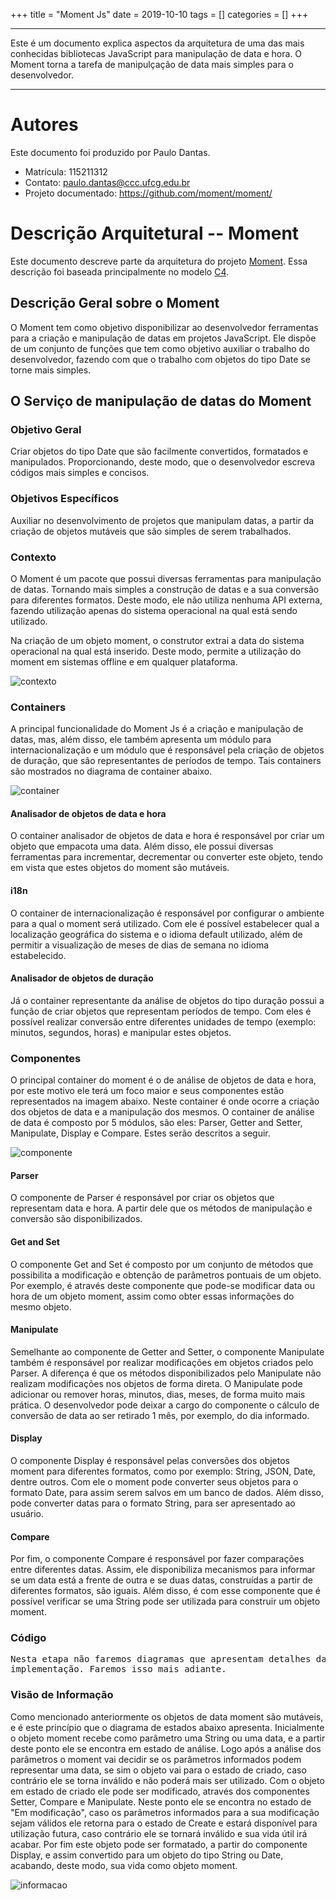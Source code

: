 +++
title = "Moment Js"
date = 2019-10-10
tags = []
categories = []
+++

---

Este é um documento explica aspectos da arquitetura de uma das mais conhecidas bibliotecas JavaScript para manipulação de data e hora. O Moment
torna a tarefa de manipulçação de data mais simples para o desenvolvedor.

---

# Autores

Este documento foi produzido por Paulo Dantas.

- Matrícula: 115211312
- Contato: paulo.dantas@ccc.ufcg.edu.br
- Projeto documentado: https://github.com/moment/moment/

# Descrição Arquitetural -- Moment

Este documento descreve parte da arquitetura do projeto [Moment](https://github.com/moment/moment/). Essa descrição foi baseada principalmente no modelo [C4](https://c4model.com/).

## Descrição Geral sobre o Moment

O Moment tem como objetivo disponibilizar ao desenvolvedor ferramentas para a criação e manipulação de datas em projetos JavaScript.
Ele dispõe de um conjunto de funções que tem como objetivo auxiliar o trabalho do desenvolvedor, fazendo com que o trabalho com objetos do tipo Date se torne mais simples.

## O Serviço de manipulação de datas do Moment

### Objetivo Geral

Criar objetos do tipo Date que são facilmente convertidos, formatados e manipulados. Proporcionando, deste modo, que o desenvolvedor escreva códigos mais simples e concisos.

### Objetivos Específicos

Auxiliar no desenvolvimento de projetos que manipulam datas, a partir da criação de objetos mutáveis que são simples de serem trabalhados.

### Contexto

O Moment é um pacote que possui diversas ferramentas para manipulação de datas. Tornando mais simples a construção de datas e a sua conversão para diferentes formatos. Deste modo, ele não utiliza nenhuma API externa, fazendo utilização apenas do sistema operacional na qual está sendo utilizado.

Na criação de um objeto moment, o construtor extrai a data do sistema operacional na qual está inserido. Deste modo, permite a utilização do moment em sistemas offline e em qualquer plataforma.

![contexto](momentjs/momentjs-context-diagram.png)

### Containers

A principal funcionalidade do Moment Js é a criação e manipulação de datas, mas, além disso, ele também apresenta um módulo para internacionalização e um módulo que é responsável pela criação de objetos de duração, que são representantes de períodos de tempo. Tais containers são mostrados no diagrama de container abaixo.

![container](momentjs/momentjs-container-diagram.png)

#### Analisador de objetos de data e hora

O container analisador de objetos de data e hora é responsável por criar um objeto que empacota uma data. Além disso, ele possui diversas ferramentas para incrementar, decrementar ou converter este objeto, tendo em vista que estes objetos do moment são mutáveis.

#### i18n

O container de internacionalização é responsável por configurar o ambiente para a qual o moment será utilizado. Com ele é possível estabelecer qual a localização geográfica do sistema e o idioma default utilizado, além de permitir a visualização de meses de dias de semana no idioma estabelecido.

#### Analisador de objetos de duração

Já o container representante da análise de objetos do tipo duração possui a função de criar objetos que representam períodos de tempo. Com eles é possível realizar conversão entre diferentes unidades de tempo (exemplo: minutos, segundos, horas) e manipular estes objetos.

### Componentes

O principal container do moment é o de análise de objetos de data e hora, por este motivo ele terá um foco maior e seus componentes estão representados na imagem abaixo. Neste container é onde ocorre a criação dos objetos de data e a manipulação dos mesmos. O container de análise de data é composto por 5 módulos, são eles: Parser, Getter and Setter, Manipulate, Display e Compare. Estes serão descritos a seguir.

![componente](momentjs/momentjs-component-diagram.png)

#### Parser

O componente de Parser é responsável por criar os objetos que representam data e hora. A partir dele que os métodos de manipulação e conversão são disponibilizados.

#### Get and Set

O componente Get and Set é composto por um conjunto de métodos que possibilita a modificação e obtenção de parâmetros pontuais de um objeto. Por exemplo, é através deste componente que pode-se modificar data ou hora de um objeto moment, assim como obter essas informações do mesmo objeto.

#### Manipulate

Semelhante ao componente de Getter and Setter, o componente Manipulate também é responsável por realizar modificações em objetos criados pelo Parser. A diferença é que os métodos disponibilizados pelo Manipulate não realizam modificações nos objetos de forma direta. O Manipulate pode adicionar ou remover horas, minutos, dias, meses, de forma muito mais prática. O desenvolvedor pode deixar a cargo do componente o cálculo de conversão de data ao ser retirado 1 mês, por exemplo, do dia informado.

#### Display

O componente Display é responsável pelas conversões dos objetos moment para diferentes formatos, como por exemplo: String, JSON, Date, dentre outros. Com ele o moment pode converter seus objetos para o formato Date, para assim serem salvos em um banco de dados. Além disso, pode converter datas para o formato String, para ser apresentado ao usuário.

#### Compare

Por fim, o componente Compare é responsável por fazer comparações entre diferentes datas. Assim, ele disponibiliza mecanismos para informar se um data está a frente de outra e se duas datas, construídas a partir de diferentes formatos, são iguais. Além disso, é com esse componente que é possível verificar se uma String pode ser utilizada para construir um objeto moment.

### Código

<pre>
Nesta etapa não faremos diagramas que apresentam detalhes da
implementação. Faremos isso mais adiante.
</pre>

### Visão de Informação

Como mencionado anteriormente os objetos de data moment são mutáveis, e é este princípio que o diagrama de estados abaixo apresenta.
Inicialmente o objeto moment recebe como parâmetro uma String ou uma data, e a partir deste ponto ele se encontra em estado de análise.
Logo após a análise dos parâmetros o moment vai decidir se os parâmetros informados podem representar uma data, se sim o objeto vai para o estado de criado, caso contrário ele se torna inválido e não poderá mais ser utilizado.
Com o objeto em estado de criado ele pode ser modificado, através dos componentes Setter, Compare e Manipulate. Neste ponto ele se encontra no estado de "Em modificação", caso os parâmetros informados para a sua modificação sejam válidos ele retorna para o estado de Create e estará disponível para utilização futura, caso contrário ele se tornará inválido e sua vida útil irá acabar.
Por fim este objeto pode ser formatado, a partir do componente Display, e assim convertido para um objeto do tipo String ou Date, acabando, deste modo, sua vida como objeto moment.

![informacao](momentjs/momentjs-visao-informacao.png)
